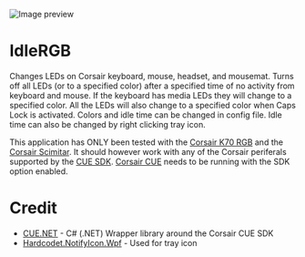 ![Image preview](IdleRGB/Resources/bulb.ico)
# IdleRGB
Changes LEDs on Corsair keyboard, mouse, headset, and mousemat. Turns off all LEDs (or to a specified color) after a specified time of no activity from keyboard and mouse. If the keyboard has media LEDs they will change to a specified color. All the LEDs will also change to a specified color when Caps Lock is activated. Colors and idle time can be changed in config file. Idle time can also be changed by right clicking tray icon.

This application has ONLY been tested with the [Corsair K70 RGB](http://www.corsair.com/en-us/corsair-gaming-k70-rgb-mechanical-gaming-keyboard-cherry-mx-red) and the [Corsair Scimitar](http://www.corsair.com/en-us/scimitar-rgb-optical-moba-mmo-gaming-mouse). It should however work with any of the Corsair periferals supported by the [CUE SDK](http://forum.corsair.com/v3/showthread.php?t=156813). [Corsair CUE](http://www.corsair.com/en-us/landing/cue) needs to be running with the SDK option enabled.

# Credit
* [CUE.NET](https://github.com/DarthAffe/CUE.NET) - C# (.NET) Wrapper library around the Corsair CUE SDK
* [Hardcodet.NotifyIcon.Wpf](http://www.hardcodet.net/wpf-notifyicon) - Used for tray icon
